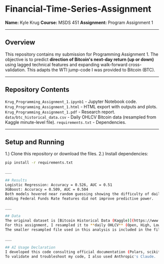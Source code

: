 # Financial-Time-Series-Assignment
**Name:** Kyle Krug
**Course:** MSDS 451
**Assignment:** Program Assignment 1
___

## Overview
This repository contains my submission for Programming Assignment 1.
The objective is to predict **direction of Bitcoin's next-day return (up or down)** using lagged technical features and expanding walk-forward cross-validation.
This adapts the WTI jump-code I was provided to Bitcoin (BTC).

___

## Repository Contents
`Krug_Programming_Assignment_1.ipynb1` - Jupyter Notebook code.
`Krug_Programming_Assignment_1.html` - HTML export with outputs and plots.
`Krug_Programming_Assignment_1.pdf` - Research report.
`data/btc_historical_data.csv` - Daily OHLCV Bitcoin data (resampled from Kaggle minute-level file).
`requirements.txt` - Dependencies.

___

## Setup and Running
1.) Clone this repository or download the files.
2.) Install dependencies:
```bash
pip install -r requirements.txt

___

## Results
Logistic Regression: Accuracy = 0.526, AUC = 0.51
XGBoost: Accuracy = 0.509, AUC = 0.504
Both models hovered near random guessing showing the difficulty of daily BTC forecasting.
Adding Federal Funds Rate features did not improve predictive power.

___

## Data
The original dataset is [Bitcoin Historical Data (Kaggle)](https://www.kaggle.com/datasets/mczielinski/bitcoin-historical-data?select=btcusd_1-min_data.csv).
For this assignment, I resampled it to **daily OHLCV** (Open, High, Low, Close, Volume) covering 2012-2025.
The smaller resampled file used in this analysis is included in the files section.

___

## AI Usage Declaration
I developed this code consulting official documentation (Polars, scikit-learn), open-source GitHub repositories, community discussions, and my previous classwork.
To validate and troubleshoot my code, I also used Anthropic's Claude.

